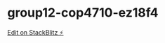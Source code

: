 # group12-cop4710-ez18f4

[Edit on StackBlitz ⚡️](https://stackblitz.com/edit/group12-cop4710-ez18f4)